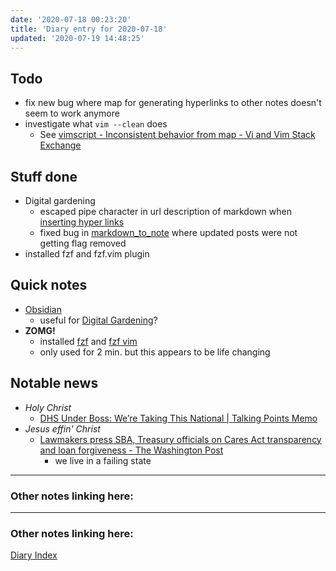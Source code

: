 ```yaml
---
date: '2020-07-18 00:23:20'
title: 'Diary entry for 2020-07-18'
updated: '2020-07-19 14:48:25'
---
```

## Todo
* fix new bug where map for generating hyperlinks to other notes doesn't seem to
  work anymore
* investigate what `vim --clean` does
  * See [vimscript - Inconsistent behavior from map - Vi and Vim Stack Exchange](https://vi.stackexchange.com/questions/26531/inconsistent-behavior-from-map/26532?noredirect=1#comment47152_26532)

## Stuff done
* Digital gardening
  * escaped pipe character in url description of markdown when [inserting hyper links](/Insert-hyper-links)
  * fixed bug in [markdown_to_note](/markdown_to_note) where updated posts were
    not getting flag removed
* installed fzf and fzf.vim plugin

## Quick notes
* [Obsidian](https://obsidian.md/)
  * useful for [Digital Gardening](/Digital-Gardening)?
* **ZOMG!**
  * installed [fzf](/fzf) and [fzf vim](/fzf.vim)
  * only used for 2 min. but this appears to be life changing

## Notable news
* *Holy Christ*
  * [DHS Under Boss: We’re Taking This National | Talking Points Memo](https://talkingpointsmemo.com/edblog/dhs-under-boss-were-taking-this-national)
* *Jesus effin' Christ*
  * [Lawmakers press SBA, Treasury officials on Cares Act transparency and loan forgiveness - The Washington Post](https://www.washingtonpost.com/business/2020/07/17/congress-ppp-hearing-mnuchin/)
    * we live in a failing state


---
### Other notes linking here:

---
### Other notes linking here:

[Diary Index](/diary)
